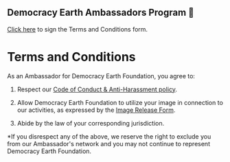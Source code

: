 ## Democracy Earth Ambassadors Program 🌿

[Click here](https://goo.gl/forms/KzB7I578TA7NImXu2) to sign the Terms and Conditions form. 

# Terms and Conditions


As an Ambassador for Democracy Earth Foundation, you agree to:

1. Respect our [Code of Conduct & Anti-Harassment policy](https://github.com/DemocracyEarth/ambassadors/blob/master/Code_of_Conduct_%26_Anti-Harassment_policy.md). 

2. Allow Democracy Earth Foundation to utilize your image in connection to our activities, as expressed by the [Image Release Form](https://github.com/DemocracyEarth/ambassadors/blob/master/Image_release_form.md).

3. Abide by the law of your corresponding jurisdiction.

*If you disrespect any of the above, we reserve the right to exclude you from our Ambassador's network and you may not continue to represent Democracy Earth Foundation.
